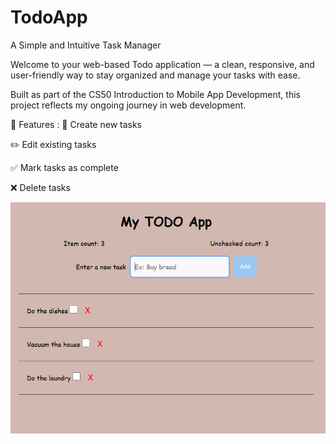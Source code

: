 # TodoApp
A Simple and Intuitive Task Manager

Welcome to your web-based Todo application — a clean, responsive, and user-friendly way to stay organized and manage your tasks with ease.

Built as part of the CS50 Introduction to Mobile App Development, this project reflects my ongoing journey in web development.

🚀 Features :
📝 Create new tasks

✏️ Edit existing tasks

✅ Mark tasks as complete

❌ Delete tasks


![Preview of the TODO app](Screenshot.png)
